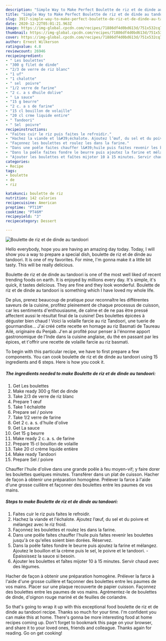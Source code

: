 ```yaml
---
description: "Simple Way to Make Perfect Boulette de riz et de dinde au tandoori"
title: "Simple Way to Make Perfect Boulette de riz et de dinde au tandoori"
slug: 3917-simple-way-to-make-perfect-boulette-de-riz-et-de-dinde-au-tandoori
date: 2020-12-22T05:01:21.963Z
image: https://img-global.cpcdn.com/recipes/71886df4d0bd613d/751x532cq70/boulette-de-riz-et-de-dinde-au-tandoori-photo-principale-de-la-recette.jpg
thumbnail: https://img-global.cpcdn.com/recipes/71886df4d0bd613d/751x532cq70/boulette-de-riz-et-de-dinde-au-tandoori-photo-principale-de-la-recette.jpg
cover: https://img-global.cpcdn.com/recipes/71886df4d0bd613d/751x532cq70/boulette-de-riz-et-de-dinde-au-tandoori-photo-principale-de-la-recette.jpg
author: Ernest Wilkerson
ratingvalue: 4.8
reviewcount: 26946
recipeingredient:
- " Les boulettes"
- "300 g filet de dinde"
- "2/3 de verre de riz blanc"
- "1 uf"
- "1 chalotte"
- " sel  poivre"
- "1/2 verre de farine"
- "2 c. a s dhuile dolive"
- " La sauce"
- "15 g beurre"
- "2 c. a s de farine"
- "15 cl bouillon de volaille"
- "20 cl crme liquide entire"
- " Tandoori"
- " Sel  poivre"
recipeinstructions:
- "Faites cuir le riz puis faites le refroidir."
- "Hachez la viande et l&#39;échalote. Ajoutez l’œuf, du sel et du poivre et mélangez avec le riz froid."
- "Façonnez les boulettes et roulez les dans la farine."
- "Dans une poêle faites chauffer l&#39;huile puis faites revenir les boulettes jusqu&#39;à ce qu&#39;elles soient bien dorées. Réservez."
- "Dans la poêle faites fondre le beurre puis ajoutez la farine et mélangez. Ajoutez le bouillon et la crème puis le sel, le poivre et le tandoori. Épaississez la sauce si besoin."
- "Ajouter les boulettes et faîtes mijoter 10 à 15 minutes. Servir chaud avec des légumes."
categories:
- Recipe
tags:
- boulette
- de
- riz

katakunci: boulette de riz 
nutrition: 142 calories
recipecuisine: American
preptime: "PT11M"
cooktime: "PT46M"
recipeyield: "3"
recipecategory: Dessert

---
```



![Boulette de riz et de dinde au tandoori](https://img-global.cpcdn.com/recipes/71886df4d0bd613d/751x532cq70/boulette-de-riz-et-de-dinde-au-tandoori-photo-principale-de-la-recette.jpg)

Hello everybody, hope you are having an amazing day today. Today, I will show you a way to prepare a special dish, boulette de riz et de dinde au tandoori. It is one of my favorites. For mine, I'm gonna make it a little bit tasty. This will be really delicious.

Boulette de riz et de dinde au tandoori is one of the most well liked of recent trending foods on earth. It is enjoyed by millions every day. It's simple, it's quick, it tastes delicious. They are fine and they look wonderful. Boulette de riz et de dinde au tandoori is something which I have loved my whole life.

De plus, prenez beaucoup de pratique pour reconnaître les différentes saveurs de la cuisine, profitez pleinement de chaque processus de cuisson, car les sentiments d&#39;enthousiasme, de calme et de ne pas être pressé affectent aussi le résultat final de la cuisine! Des boulettes épicées à déguster bien chaud ! Voici la volaille farcie au riz Tandoori, une tuerie de gourmandise… J&#39;ai créé cette recette en homage au riz Basmati de Taureau Ailé, originaire du Penjab. J&#39;en ai profité pour penser à l&#39;énorme apport gastronomique de l&#39;Inde dans la cuisine anglaise, du thé en passant par les épices, et t&#39;offrir une recette de volaille farcie au riz basmati.


To begin with this particular recipe, we have to first prepare a few components. You can cook boulette de riz et de dinde au tandoori using 15 ingredients and 6 steps. Here is how you cook it.

<!--inarticleads1-->

##### The ingredients needed to make Boulette de riz et de dinde au tandoori:

1. Get  Les boulettes
1. Make ready 300 g filet de dinde
1. Take 2/3 de verre de riz blanc
1. Prepare 1 œuf
1. Take 1 échalotte
1. Prepare  sel / poivre
1. Take 1/2 verre de farine
1. Get 2 c. a. s. d&#39;huile d&#39;olive
1. Get  La sauce
1. Get 15 g beurre
1. Make ready 2 c. a. s. de farine
1. Prepare 15 cl bouillon de volaille
1. Take 20 cl crème liquide entière
1. Make ready  Tandoori
1. Prepare  Sel / poivre


Chauffer l&#39;huile d&#39;olive dans une grande poêle à feu moyen-vif; y faire dorer les boulettes quelques minutes. Transférer dans un plat de cuisson. Hacher de façon à obtenir une préparation homogène. Prélever la farce à l&#39;aide d&#39;une grosse cuillère et façonner des boulettes entre les paumes de vos mains. 

<!--inarticleads2-->

##### Steps to make Boulette de riz et de dinde au tandoori:

1. Faites cuir le riz puis faites le refroidir.
1. Hachez la viande et l&#39;échalote. Ajoutez l’œuf, du sel et du poivre et mélangez avec le riz froid.
1. Façonnez les boulettes et roulez les dans la farine.
1. Dans une poêle faites chauffer l&#39;huile puis faites revenir les boulettes jusqu&#39;à ce qu&#39;elles soient bien dorées. Réservez.
1. Dans la poêle faites fondre le beurre puis ajoutez la farine et mélangez. Ajoutez le bouillon et la crème puis le sel, le poivre et le tandoori. - Épaississez la sauce si besoin.
1. Ajouter les boulettes et faîtes mijoter 10 à 15 minutes. Servir chaud avec des légumes.


Hacher de façon à obtenir une préparation homogène. Prélever la farce à l&#39;aide d&#39;une grosse cuillère et façonner des boulettes entre les paumes de vos mains. Placer sur une plaque recouverte de papier cuisson. Façonnez des boulettes entre les paumes de vos mains. Agrémentez-le de boulettes de dinde, d&#39;oignon rouge mariné et de feuilles de coriandre. 

So that's going to wrap it up with this exceptional food boulette de riz et de dinde au tandoori recipe. Thanks so much for your time. I'm confident you can make this at home. There's gonna be more interesting food at home recipes coming up. Don't forget to bookmark this page on your browser, and share it to your loved ones, friends and colleague. Thanks again for reading. Go on get cooking!
